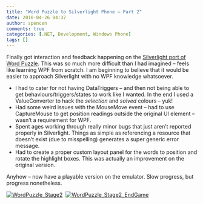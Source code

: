 ```yaml
---
title: "Word Puzzle to Silverlight Phone – Part 2"
date: 2010-04-26 04:37
author: spencen
comments: true
categories: [.NET, Development, Windows Phone]
tags: []
---
```


Finally got interaction and feedback happening on the [Silverlight port of Word Puzzle](http://blog.spencen.com/2010/04/08/porting-wpf-word-puzzle-to-windows-phone-silverlight-ndash-part-1.aspx). This was so much more difficult than I had imagined – feels like learning WPF from scratch. I am beginning to believe that it would be easier to approach Silverlight with no WPF knowledge whatsoever.
  

*   I had to cater for not having DataTriggers – and then not being able to get behaviours/triggers/states to work like I wanted. In the end I used a ValueConverter to hack the *selection* and *solved* colours – yuk!
*   Had some weird issues with the MouseMove event – had to use CaptureMouse to get position readings outside the original UI element – wasn’t a requirement for WPF.
*   Spent ages working through really minor bugs that just aren’t reported properly in Silverlight. Things as simple as referencing a resource that doesn’t exist (due to misspelling) generates a super generic error message.
*   Had to create a proper custom layout panel for the words to position and rotate the highlight boxes. This was actually an improvement on the original version.  

Anyhow – now have a playable version on the emulator. Slow progress, but progress nonetheless.
  

<a href="/images/WordPuzzle_Stage2.png">![WordPuzzle_Stage2](/images/WordPuzzle_Stage2.png "WordPuzzle_Stage2")</a>&#160; <a href="/images/WordPuzzle_Stage2_EndGame.png">![WordPuzzle_Stage2_EndGame](/images/WordPuzzle_Stage2_EndGame.png "WordPuzzle_Stage2_EndGame")</a>


